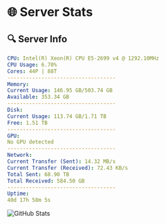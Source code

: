 # 🌐 Server Stats
## 🔍 Server Info
```yaml
CPU: Intel(R) Xeon(R) CPU E5-2699 v4 @ 1292.10MHz
CPU Usage: 6.70%
Cores: 44P | 88T
-----------------------------------
Memory:
Current Usage: 146.95 GB/503.74 GB
Available: 353.34 GB
-----------------------------------
Disk:
Current Usage: 113.74 GB/1.71 TB
Free: 1.51 TB
-----------------------------------
GPU:
No GPU detected
-----------------------------------
Network:
Current Transfer (Sent): 14.32 MB/s
Current Transfer (Received): 72.43 KB/s
Total Sent: 68.90 TB
Total Received: 584.50 GB
-----------------------------------
Uptime:
40d 17h 58m 5s
```
![GitHub Stats](https://img.shields.io/badge/Updated-2025-04-17_15:20:54-blue)